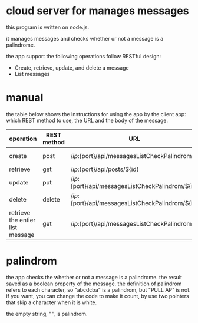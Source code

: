 # cloud server for manages messages
this program is written on node.js.

it manages messages and checks whether or not a message is a palindrome.

the app support the following operations follow RESTful design:
- Create, retrieve, update, and delete a message
- List messages
# manual

the table below shows the Instructions for using the app by the client app: which REST method to use, the URL and the body of the message.


|operation|REST method|URL|URL example|body|body example|
|---|---|---|---|---|---|
|create|post|/${ip}:${port}/api/messagesListCheckPalindrom|http://localhost:3000/api/messagesListCheckPalindrom|{"text":"${String}"}|{"text":"hello world"}|
|retrieve|get|/${ip}:${port}/api/posts/${id}|http://localhost:3000/api/posts/1|
|update|put|/${ip}:${port}/api/messagesListCheckPalindrom/${id}|http://localhost:3000/api/messagesListCheckPalindrom/1|{"text":"${String}"}|{"text":"radar"}|
|delete|delete|/${ip}:${port}/api/messagesListCheckPalindrom/${id}|http://localhost:3000/api/messagesListCheckPalindrom/1|
|retrieve the entier list message|get|/${ip}:${port}/api/messagesListCheckPalindrom|http://localhost:3000/api/messagesListCheckPalindrom|

# palindrom
the app checks the whether or not a message is a palindrome. the result saved as a boolean property of the message.
the definition of palindrom refers to each character, so "abcdcba" is a palindrom, but "PULL AP" is not. if you want, you can change the code to make it count, by use two pointers that skip a character when it is white.

the empty string, "", is palindrom.
